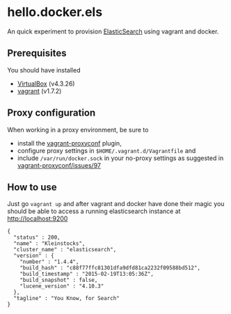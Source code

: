 # hello.docker.els

An quick experiment to provision [ElasticSearch](https://registry.hub.docker.com/_/elasticsearch/) using vagrant and docker.

## Prerequisites

You should have installed

- [VirtualBox](https://www.virtualbox.org/) (v4.3.26)
- [vagrant](https://www.vagrantup.com/) (v1.7.2)

## Proxy configuration

When working in a proxy environment, be sure to 

- install the [vagrant-proxyconf](https://github.com/tmatilai/vagrant-proxyconf) plugin,
- configure proxy settings in `$HOME/.vagrant.d/Vagrantfile` and
- include `/var/run/docker.sock` in your no-proxy settings as suggested in [vagrant-proxyconf/issues/97](https://github.com/tmatilai/vagrant-proxyconf/issues/97#issuecomment-88661401)

## How to use

Just go `vagrant up` and after vagrant and docker have done their magic you should be able to access a running elasticsearch instance at [http://localhost:9200](http://localhost:9200)

	{
	  "status" : 200,
	  "name" : "Kleinstocks",
	  "cluster_name" : "elasticsearch",
	  "version" : {
	    "number" : "1.4.4",
	    "build_hash" : "c88f77ffc81301dfa9dfd81ca2232f09588bd512",
	    "build_timestamp" : "2015-02-19T13:05:36Z",
	    "build_snapshot" : false,
	    "lucene_version" : "4.10.3"
	  },
	  "tagline" : "You Know, for Search"
	}

